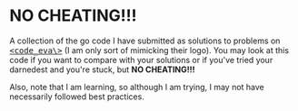 # NO CHEATING!!!

A collection of the go code I have submitted as solutions to problems on
[<samp>\<code_eva\\\></samp>](https://www.codeeval.com) (I am only sort of
mimicking their logo).  You may look at this code if you want to compare with
your solutions or if you've tried your darnedest and you're stuck, but
**NO CHEATING!!!**

Also, note that I am learning, so although I am trying, I may not have
necessarily followed best practices.
